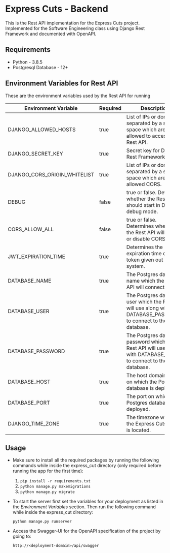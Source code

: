 # Express Cuts - Backend

This is the Rest API implementation for the Express Cuts project. Implemented for the Software Engineering class using Django Rest Framework and documented with OpenAPI.

## Requirements

- Python - 3.8.5
- Postgresql Database - 12+

## Environment Variables for Rest API

These are the environment variables used by the Rest API for running

| Environment Variable | Required | Description |
| ------------- | ------------- | ------------- |
| DJANGO_ALLOWED_HOSTS | true | List of IPs or domains separated by a single space which are allowed to access the Rest API. |
| DJANGO_SECRET_KEY | true | Secret key for Django Rest Framework. |
| DJANGO_CORS_ORIGIN_WHITELIST | true | List of IPs or domains separated by a single space which are allowed CORS. |
| DEBUG | false | true or false. Determins whether the Rest API should start in Django debug mode. |
| CORS_ALLOW_ALL | false | true or false. Determines whether the Rest API will enable or disable CORS. |
| JWT_EXPIRATION_TIME | true | Determines the expiration time of every token given out by the system. |
| DATABASE_NAME | true | The Postgres database name which the Rest API will connect to. |
| DATABASE_USER | true | The Postgres database user which the Rest API will use along with DATABASE_PASSWORD to connect to the database. |
| DATABASE_PASSWORD | true | The Postgres database password which the Rest API will use along with DATABASE_USER to connect to the database. |
| DATABASE_HOST | true | The host domain or ip on which the Postgres database is deployed. |
| DATABASE_PORT | true | The port on which the Postgres database is deployed. |
| DJANGO_TIME_ZONE | true | The timezone where the Express Cuts salon is located. |

## Usage

- Make sure to install all the required packages by running the following
  commands while inside the express_cut directory (only required before
  running the app for the first time):

  1. `pip install -r requirements.txt`
  2. `python manage.py makemigrations`
  3. `python manage.py migrate`

* To start the server first set the variables for your deployment as listed in the *Environment Variables* section. Then run the following command while inside the express_cut directory:

    `python manage.py runserver`

* Access the Swagger-UI for the OpenAPI specification of the project by going to:

  `http://<deployment-domain>/api/swagger`
